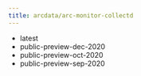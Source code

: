 ```yaml
---
title: arcdata/arc-monitor-collectd
---
```

- latest
- public-preview-dec-2020
- public-preview-oct-2020
- public-preview-sep-2020
